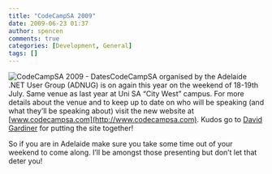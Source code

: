 ```yaml
---
title: "CodeCampSA 2009"
date: 2009-06-23 01:37
author: spencen
comments: true
categories: [Development, General]
tags: []
---
```


![CodeCampSA 2009 - Dates](/images/CodeCampSA%202009%20-%20Dates_6.png "CodeCampSA 2009 - Dates")CodeCampSA organised by the Adelaide .NET User Group (ADNUG) is on again this year on the weekend of 18-19th July. Same venue as last year at Uni SA “City West” campus. For more details about the venue and to keep up to date on who will be speaking (and what they’ll be speaking about) visit the new website at [www.codecampsa.com](http://www.codecampsa.com). Kudos go to [David Gardiner](http://david.gardiner.net.au) for putting the site together!
  

So if you are in Adelaide make sure you take some time out of your weekend to come along. I’ll be amongst those presenting but don’t let that deter you!


